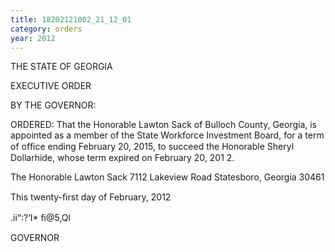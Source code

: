 ```yaml
---
title: 18202121002_21_12_01
category: orders
year: 2012
---
```

 

THE STATE OF GEORGIA

EXECUTIVE ORDER

BY THE GOVERNOR:

ORDERED: That the Honorable Lawton Sack of Bulloch County, Georgia, is
appointed as a member of the State Workforce Investment Board,
for a term of ofﬁce ending February 20, 2015, to succeed the
Honorable Sheryl Dollarhide, whose term expired on February 20,
201 2.

The Honorable Lawton Sack
7112 Lakeview Road
Statesboro, Georgia 30461

This twenty-ﬁrst day of February, 2012

.ii“:?‘I* ﬁ@5,Ql

GOVERNOR

     

